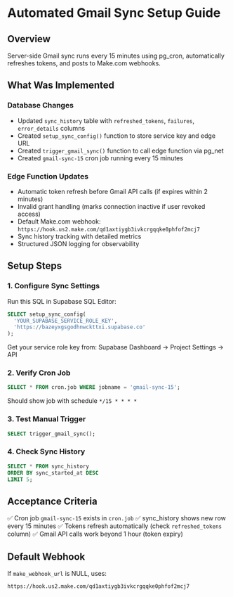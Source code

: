 # Automated Gmail Sync Setup Guide

## Overview
Server-side Gmail sync runs every 15 minutes using pg_cron, automatically refreshes tokens, and posts to Make.com webhooks.

## What Was Implemented

### Database Changes
- Updated `sync_history` table with `refreshed_tokens`, `failures`, `error_details` columns
- Created `setup_sync_config()` function to store service key and edge URL
- Created `trigger_gmail_sync()` function to call edge function via pg_net
- Created `gmail-sync-15` cron job running every 15 minutes

### Edge Function Updates
- Automatic token refresh before Gmail API calls (if expires within 2 minutes)
- Invalid grant handling (marks connection inactive if user revoked access)
- Default Make.com webhook: `https://hook.us2.make.com/qd1axtiygb3ivkcrgqqke0phfof2mcj7`
- Sync history tracking with detailed metrics
- Structured JSON logging for observability

## Setup Steps

### 1. Configure Sync Settings

Run this SQL in Supabase SQL Editor:

```sql
SELECT setup_sync_config(
  'YOUR_SUPABASE_SERVICE_ROLE_KEY',
  'https://bazeyxgsgodhnwckttxi.supabase.co'
);
```

Get your service role key from: Supabase Dashboard → Project Settings → API

### 2. Verify Cron Job

```sql
SELECT * FROM cron.job WHERE jobname = 'gmail-sync-15';
```

Should show job with schedule `*/15 * * * *`

### 3. Test Manual Trigger

```sql
SELECT trigger_gmail_sync();
```

### 4. Check Sync History

```sql
SELECT * FROM sync_history
ORDER BY sync_started_at DESC
LIMIT 5;
```

## Acceptance Criteria

✅ Cron job `gmail-sync-15` exists in `cron.job`
✅ sync_history shows new row every 15 minutes
✅ Tokens refresh automatically (check `refreshed_tokens` column)
✅ Gmail API calls work beyond 1 hour (token expiry)

## Default Webhook

If `make_webhook_url` is NULL, uses:
```
https://hook.us2.make.com/qd1axtiygb3ivkcrgqqke0phfof2mcj7
```
